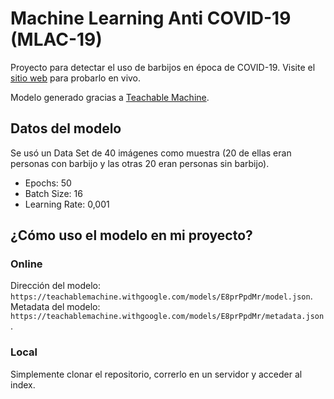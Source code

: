 # Machine Learning Anti COVID-19 (MLAC-19)

Proyecto para detectar el uso de barbijos en época de COVID-19. Visite el [sitio web](https://morzat95.github.io/MLAC-19/) para probarlo en vivo.

Modelo generado gracias a [Teachable Machine](https://teachablemachine.withgoogle.com/).

## Datos del modelo

Se usó un Data Set de 40 imágenes como muestra (20 de ellas eran personas con barbijo y las otras 20 eran personas sin barbijo).

- Epochs: 50
- Batch Size: 16
- Learning Rate: 0,001

## ¿Cómo uso el modelo en mi proyecto?

### Online
Dirección del modelo: `https://teachablemachine.withgoogle.com/models/E8prPpdMr/model.json`.
Metadata del modelo: `https://teachablemachine.withgoogle.com/models/E8prPpdMr/metadata.json`.

### Local
Simplemente clonar el repositorio, correrlo en un servidor y acceder al index.
